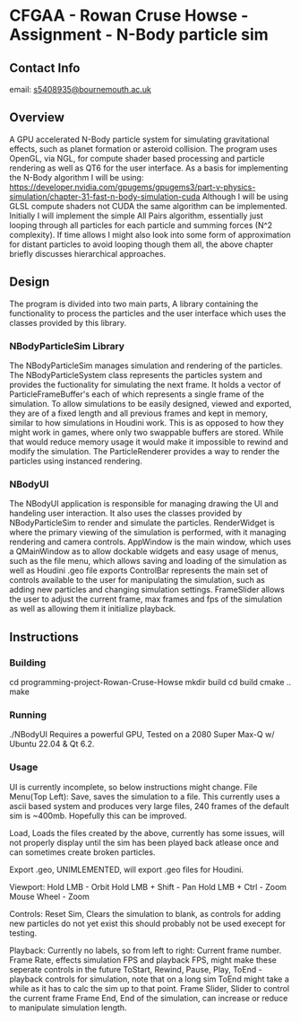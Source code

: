 # CFGAA - Rowan Cruse Howse - Assignment - N-Body particle sim
## Contact Info
email: s5408935@bournemouth.ac.uk

## Overview
A GPU accelerated N-Body particle system for simulating gravitational effects, such as planet formation or asteroid collision. 
The program uses OpenGL, via NGL, for compute shader based processing and particle rendering as well as QT6 for the user interface.
As a basis for implementing the N-Body algorithm I will be using: https://developer.nvidia.com/gpugems/gpugems3/part-v-physics-simulation/chapter-31-fast-n-body-simulation-cuda
Although I will be using GLSL compute shaders not CUDA the same algorithm can be implemented.
Initially I will implement the simple All Pairs algorithm, essentially just looping through all particles for each particle and summing forces (N^2 complexity). If time allows I might also look into some form of approximation for distant particles to avoid looping though them all, the above chapter briefly discusses hierarchical approaches.

## Design
The program is divided into two main parts, A library containing the functionality to process the particles and the user interface which uses the classes provided by this library.
### NBodyParticleSim Library
The NBodyParticleSim manages simulation and rendering of the particles. 
The NBodyParticleSystem class represents the particles system and provides the fuctionality for simulating the next frame.
It holds a vector of ParticleFrameBuffer's each of which represents a single frame of the simulation.
To allow simulations to be easily designed, viewed and exported, they are of a fixed length and all previous frames and kept in memory, similar to how simulations in Houdini work. This is as opposed to how they might work in games, where only two swappable buffers are stored. While that would reduce memory usage it would make it impossible to rewind and modify the simulation.
The ParticleRenderer provides a way to render the particles using instanced rendering.

### NBodyUI
The NBodyUI application is responsible for managing drawing the UI and handeling user interaction. It also uses the classes provided by NBodyParticleSim to render and simulate the particles.
RenderWidget is where the primary viewing of the simulation is performed, with it managing rendering and camera controls.
AppWindow is the main window, which uses a QMainWindow as to allow dockable widgets and easy usage of menus, such as the file menu, which allows saving and loading of the simulation as well as Houdini .geo file exports
ControlBar represents the main set of controls available to the user for manipulating the simulation, such as adding new particles and changing simulation settings.
FrameSlider allows the user to adjust the current frame, max frames and fps of the simulation as well as allowing them it initialize playback.

## Instructions
### Building
cd programming-project-Rowan-Cruse-Howse
mkdir build
cd build 
cmake ..
make

### Running
./NBodyUI 
Requires a powerful GPU, Tested on a 2080 Super Max-Q w/ Ubuntu 22.04 & Qt 6.2.

### Usage
UI is currently incomplete, so below instructions might change.
File Menu(Top Left):
Save, saves the simulation to a file. This currently uses a ascii based system and produces very large files, 240 frames of the default sim is ~400mb.
Hopefully this can be improved.

Load, Loads the files created by the above, currently has some issues, will not properly display until the sim has been played back atlease once and can sometimes create broken particles.

Export .geo, UNIMLEMENTED, will export .geo files for Houdini.

Viewport:
Hold LMB - Orbit
Hold LMB + Shift - Pan
Hold LMB + Ctrl - Zoom
Mouse Wheel - Zoom

Controls:
Reset Sim, Clears the simulation to blank, as controls for adding new particles do not yet exist this should probably not be used execept for testing.

Playback:
Currently no labels, so from left to right:
Current frame number.
Frame Rate, effects simulation FPS and playback FPS, might make these seperate controls in the future
ToStart, Rewind, Pause, Play, ToEnd - playback controls for simulation, note that on a long sim ToEnd might take a while as it has to calc the sim up to that point.
Frame Slider, Slider to control the current frame
Frame End, End of the simulation, can increase or reduce to manipulate simulation length.
